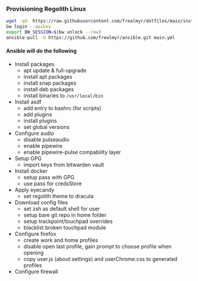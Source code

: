 ### Provisioning Regolith Linux

```bash
wget -qO- https://raw.githubusercontent.com/frealmyr/dotfiles/main/install-requirements.sh | bash
bw login --apikey
export BW_SESSION=$(bw unlock --raw)
ansible-pull -U https://github.com/frealmyr/ansible.git main.yml
```

#### Ansible will do the following

- Install packages
	- apt update & full-upgrade
	- install apt packages
	- install snap packages
	- install deb packages
	- install binaries to `/usr/local/bin`
- Install asdf
	- add entry to bashrc (for scripts)
	- add plugins
	- install plugins
	- set global versions
- Configure audio
	- disable pulseaudio
	- enable pipewire
	- enable pipewire-pulse compability layer
- Setup GPG
	- import keys from bitwarden vault
- Install docker
	- setup pass with GPG
	- use pass for credsStore
- Apply eyecandy
	- set regolith theme to dracula
- Download config files
	- set zsh as default shell for user
	- setup bare git repo in home folder
	- setup trackpoint/touchpad overrides
	- blacklist broken touchpad module
- Configure firefox
	- create work and home profiles
	- disable open last profile, gain prompt to choose profile when opening
	- copy user.js (about:settings) and userChrome.css to generated profiles
- Configure firewall
